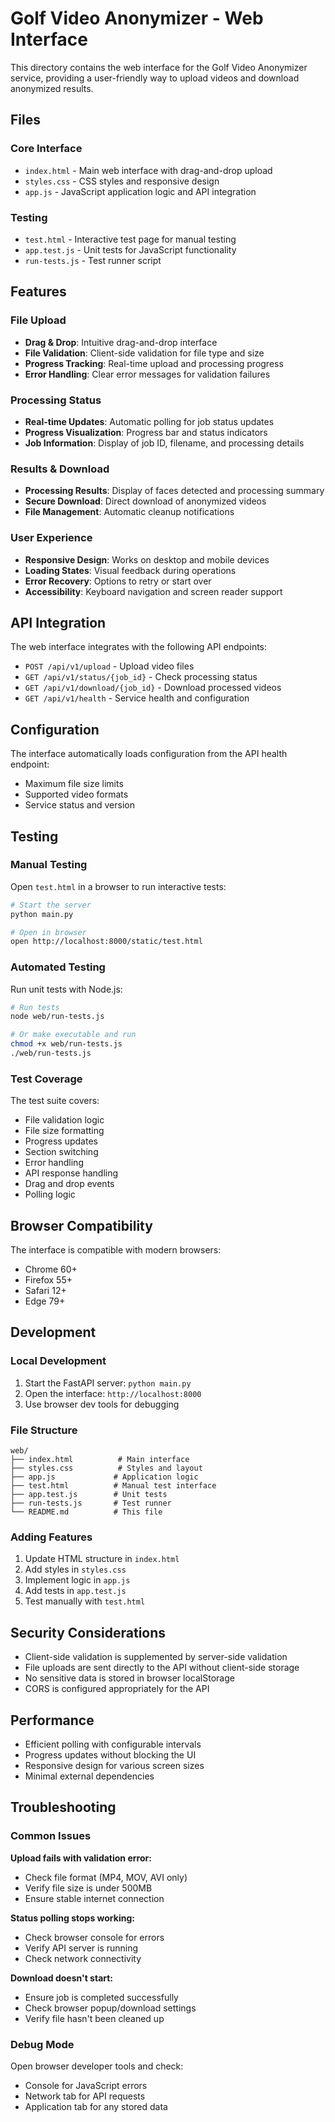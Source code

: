 # Golf Video Anonymizer - Web Interface

This directory contains the web interface for the Golf Video Anonymizer service, providing a user-friendly way to upload videos and download anonymized results.

## Files

### Core Interface
- `index.html` - Main web interface with drag-and-drop upload
- `styles.css` - CSS styles and responsive design
- `app.js` - JavaScript application logic and API integration

### Testing
- `test.html` - Interactive test page for manual testing
- `app.test.js` - Unit tests for JavaScript functionality
- `run-tests.js` - Test runner script

## Features

### File Upload
- **Drag & Drop**: Intuitive drag-and-drop interface
- **File Validation**: Client-side validation for file type and size
- **Progress Tracking**: Real-time upload and processing progress
- **Error Handling**: Clear error messages for validation failures

### Processing Status
- **Real-time Updates**: Automatic polling for job status updates
- **Progress Visualization**: Progress bar and status indicators
- **Job Information**: Display of job ID, filename, and processing details

### Results & Download
- **Processing Results**: Display of faces detected and processing summary
- **Secure Download**: Direct download of anonymized videos
- **File Management**: Automatic cleanup notifications

### User Experience
- **Responsive Design**: Works on desktop and mobile devices
- **Loading States**: Visual feedback during operations
- **Error Recovery**: Options to retry or start over
- **Accessibility**: Keyboard navigation and screen reader support

## API Integration

The web interface integrates with the following API endpoints:

- `POST /api/v1/upload` - Upload video files
- `GET /api/v1/status/{job_id}` - Check processing status
- `GET /api/v1/download/{job_id}` - Download processed videos
- `GET /api/v1/health` - Service health and configuration

## Configuration

The interface automatically loads configuration from the API health endpoint:
- Maximum file size limits
- Supported video formats
- Service status and version

## Testing

### Manual Testing
Open `test.html` in a browser to run interactive tests:
```bash
# Start the server
python main.py

# Open in browser
open http://localhost:8000/static/test.html
```

### Automated Testing
Run unit tests with Node.js:
```bash
# Run tests
node web/run-tests.js

# Or make executable and run
chmod +x web/run-tests.js
./web/run-tests.js
```

### Test Coverage
The test suite covers:
- File validation logic
- File size formatting
- Progress updates
- Section switching
- Error handling
- API response handling
- Drag and drop events
- Polling logic

## Browser Compatibility

The interface is compatible with modern browsers:
- Chrome 60+
- Firefox 55+
- Safari 12+
- Edge 79+

## Development

### Local Development
1. Start the FastAPI server: `python main.py`
2. Open the interface: `http://localhost:8000`
3. Use browser dev tools for debugging

### File Structure
```
web/
├── index.html          # Main interface
├── styles.css          # Styles and layout
├── app.js             # Application logic
├── test.html          # Manual test interface
├── app.test.js        # Unit tests
├── run-tests.js       # Test runner
└── README.md          # This file
```

### Adding Features
1. Update HTML structure in `index.html`
2. Add styles in `styles.css`
3. Implement logic in `app.js`
4. Add tests in `app.test.js`
5. Test manually with `test.html`

## Security Considerations

- Client-side validation is supplemented by server-side validation
- File uploads are sent directly to the API without client-side storage
- No sensitive data is stored in browser localStorage
- CORS is configured appropriately for the API

## Performance

- Efficient polling with configurable intervals
- Progress updates without blocking the UI
- Responsive design for various screen sizes
- Minimal external dependencies

## Troubleshooting

### Common Issues

**Upload fails with validation error:**
- Check file format (MP4, MOV, AVI only)
- Verify file size is under 500MB
- Ensure stable internet connection

**Status polling stops working:**
- Check browser console for errors
- Verify API server is running
- Check network connectivity

**Download doesn't start:**
- Ensure job is completed successfully
- Check browser popup/download settings
- Verify file hasn't been cleaned up

### Debug Mode
Open browser developer tools and check:
- Console for JavaScript errors
- Network tab for API requests
- Application tab for any stored data